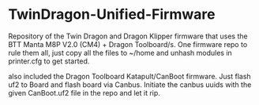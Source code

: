 # TwinDragon-Unified-Firmware
Repository of the Twin Dragon and Dragon Klipper firmware that uses the BTT Manta M8P V2.0 (CM4) + Dragon Toolboard/s. 
One firmware repo to rule them all, just copy all the files to ~/home and unhash modules in printer.cfg to get started.

also included the Dragon Toolboard Katapult/CanBoot firmware. Just flash uf2 to Board and flash board via Canbus.
Initiate the canbus uuids with the given CanBoot.uf2 file in the repo and let it rip. 
